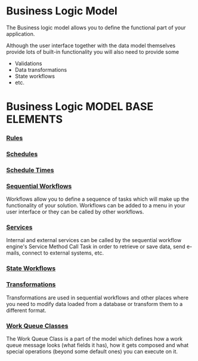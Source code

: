 # Business Logic Model

The Business logic model allows you to define the functional part of your application.

Although the user interface together with the data model themselves provide lots of built-in functionality you will also need to provide some

-   Validations
-   Data transformations
-   State workflows
-   etc.

# Business Logic MODEL BASE ELEMENTS

### [Rules](/t/Rules)

### [Schedules](/t/Schedules)

### [Schedule Times](/t/Schedule-Times)

### [Sequential Workflows](/t/Sequential-Workflows)

Workflows allow you to define a sequence of tasks which will make up the functionality of your solution. Workflows can be added to a menu in your user interface or they can be called by other workflows.

### [Services](/t/Services)

Internal and external services can be called by the sequential workflow engine's Service Method Call Task in order to retrieve or save data, send e-mails, connect to external systems, etc.

### [State Workflows](/t/State-Workflows)

### [Transformations](/t/Transformations)

Transformations are used in sequential workflows and other places where you need to modify data loaded from a database or transform them to a different format.

### [Work Queue Classes](/t/Work-Queue-Classes)

The Work Queue Class is a part of the model which defines how a work queue message looks (what fields it has), how it gets composed and what special operations (beyond some default ones) you can execute on it.
